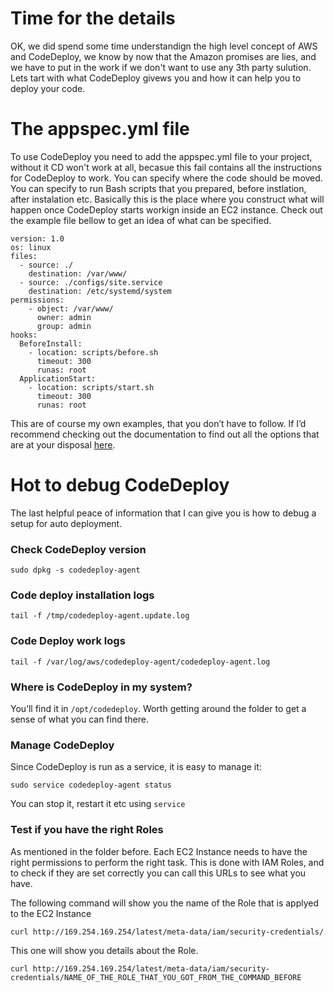# Time for the details

OK, we did spend some time understandign the high level concept of AWS and CodeDeploy, we know by now that the Amazon promises are lies, and we have to put in the work if we don't want to use any 3th party sulution. Lets tart with what CodeDeploy givews you and how it can help you to deploy your code.

# The appspec.yml file

To use CodeDeploy you need to add the appspec.yml file to your project, without it CD won't work at all, becasue this fail contains all the instructions for CodeDeploy to work. You can specify where the code should be moved. You can specify to run Bash scripts that you prepared, before instlation, after instalation etc. Basically this is the place where you construct what will happen once CodeDeploy starts workign inside an EC2 instance. Check out the example file bellow to get an idea of what can be specified.

```
version: 1.0
os: linux
files:
  - source: ./
    destination: /var/www/
  - source: ./configs/site.service
    destination: /etc/systemd/system
permissions:
    - object: /var/www/
      owner: admin
      group: admin
hooks:
  BeforeInstall:
    - location: scripts/before.sh
      timeout: 300
      runas: root
  ApplicationStart:
    - location: scripts/start.sh
      timeout: 300
      runas: root
```

This are of course my own examples, that you don’t have to follow. If I’d recommend checking out the documentation to find out all the options that are at your disposal [here](http://docs.aws.amazon.com/codedeploy/latest/userguide/reference-appspec-file.html).

# Hot to debug CodeDeploy

The last helpful peace of information that I can give you is how to debug a setup for auto deployment.

### Check CodeDeploy version

`sudo dpkg -s codedeploy-agent`

### Code deploy installation logs

`tail -f /tmp/codedeploy-agent.update.log`

### Code Deploy work logs

`tail -f /var/log/aws/codedeploy-agent/codedeploy-agent.log`

### Where is CodeDeploy in my system?

You’ll find it in `/opt/codedeploy`. Worth getting around the folder to get a sense of what you can find there.

### Manage CodeDeploy

Since CodeDeploy is run as a service, it is easy to manage it:

`sudo service codedeploy-agent status`

You can stop it, restart it etc using `service`

### Test if you have the right Roles

As mentioned in the folder before. Each EC2 Instance needs to have the right permissions to perform the right task. This is done with IAM Roles, and to check if they are set correctly you can call this URLs to see what you have.

The following command will show you the name of the Role that is applyed to the EC2 Instance

```
curl http://169.254.169.254/latest/meta-data/iam/security-credentials/
```

This one will show you details about the Role.

```
curl http://169.254.169.254/latest/meta-data/iam/security-credentials/NAME_OF_THE_ROLE_THAT_YOU_GOT_FROM_THE_COMMAND_BEFORE
```
